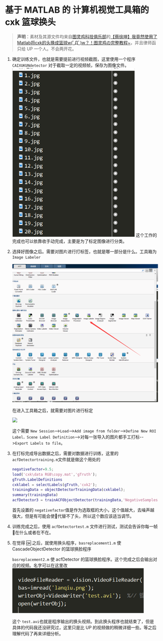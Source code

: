 # 基于 MATLAB 的 计算机视觉工具箱的 cxk 篮球换头

> **声明**：素材及其源文件均来自[图灵鸡科技俱乐部](https://space.bilibili.com/381730270)的[【蔡徐坤】我竟然使用了Matlab将cxk的头换成篮球w(ﾟДﾟ)w？！图灵鸡の完整教程~](https://www.bilibili.com/video/av48750111)，并且律师函只给 UP 一个人。不会两开花。

1. 确定训练文件，也就是需要提前进行视频截图，这里使用一个程序 `CAIXUKUNdetector` 对于截取一定的视频帧，保存为图像文件。
   ![](./img/标定图片.png)
   这个工作的完成也可以依靠收手动完成，主要是为了标定图像进行分类。

2. 选择好图像之后。需要对图片进行打标签，也就是哪一部分是什么。工具箱为 `Image Labeler ` 

   ![](./img/选择工具箱.png)


   在进入工具箱之后，就需要对图片进行标定

   ![](./img/在Image_Labeler图片标定.png)

   
   这个需要 `New Session`-->`Load`-->`Add image from folder`-->`Define New ROI Label，Scene Label Definition`-->对每一张导入的图片都手工打标-->`Export Labels to file`。

3. 在打标完成导出数据之后，需要对数据进行训练，这里的 `acfDetectortraining.m`文件就是做这个用处的

   ```matlab
   negativefactor=9.5;
   load('cxk\data RGB\copy.mat','gTruth');
   gTruth.LabelDefinitions
   cxklabel = selectLabels(gTruth,'cxk2');
   trainingData = objectDetectorTrainingData(cxklabel);
   summary(trainingData)
   acfDetector3 = trainACFObjectDetector(trainingData,'NegativeSamplesFactor',negativefactor);
   ```

   首先设置的 `negativefactor`值是作为选取框的大小，这个值越大，去噪声越强大，但是有可能会使🏀代替不了头，所以这个数应该适当调节。

4. 训练完成之后，使用 `acfDetectortest.m` 文件进行测试，测试会告诉你每一帧🏀在什么或者在不在。

5. 在觉得 🆗 之后，就使用换头程序，`basreplacement1.m` 使 CascadeObjectDetector 的篮球换脸程序

   `basreplacement2.m` 使 acfDetector 的篮球换脸程序。这个完成之后会输出对应的视频。名字可以在这里改
   ![](./img/输出文件名.png)

   这个 `test.avi`也就是程序输出的换头视频。到此换头程序也就结束了，但是具体的代码我还没研究过，这里只是比 UP 的视频做的稍微详细一些。等之后理解代码了再来详细分析。

